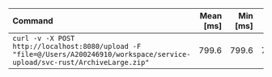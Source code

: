 | Command | Mean [ms] | Min [ms] | Max [ms] | Relative |
|:---|---:|---:|---:|---:|
| `curl -v -X POST http://localhost:8080/upload -F "file=@/Users/A200246910/workspace/service-upload/svc-rust/ArchiveLarge.zip"` | 799.6 | 799.6 | 799.6 | 1.00 |
